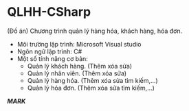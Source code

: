 # QLHH-CSharp
(Đồ án) Chương trình quản lý hàng hóa, khách hàng, hóa đơn.

- Môi trường lập trình: Microsoft Visual studio
- Ngôn ngữ lập trình: C#
- Một số tính năng cơ bản:
  * Quản lý khách hàng. (Thêm xóa sửa)
  * Quản lý nhân viên. (Thêm xóa sửa)
  * Quản lý hàng hóa. (Thêm xóa sửa tìm kiếm,...)
  * Quản lý hóa đơn. (Thêm xóa sửa tìm kiếm,...)
  
***MARK***
